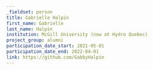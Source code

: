 ```yaml
---
_fieldset: person
title: Gabrielle Halpin
first_name: Gabrielle
last_name: Halpin
institution: McGill University (now at Hydro Quebec)
project_group: alumni
participation_date_start: 2021-05-01
participation_date_end: 2022-04-01
link: https://github.com/GabbyHalpin
---
```

